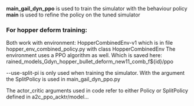 **main_gail_dyn_ppo** is used to train the simulator with the behaviour policy
**main** is used to refine the policy on the tuned simulator

### For hopper deform training:
Both work with environment: HopperCombinedEnv-v1 which is in file hopper_env_combined_policy.py with class HopperCombinedEnv
The environment uses a PPO algorithm as well. Which is saved here: rained_models_Gdyn_hopper_bullet_deform_new11_comb_f${id}/ppo

--use-split-pi is only used when training the simulator. With the argument the SplitPolicy is used in main_gail_dyn_ppo.py

The actor_critic arguments used in code refer to either Policy or SplitPolicy defined in a2c_ppo_acktr/model...
